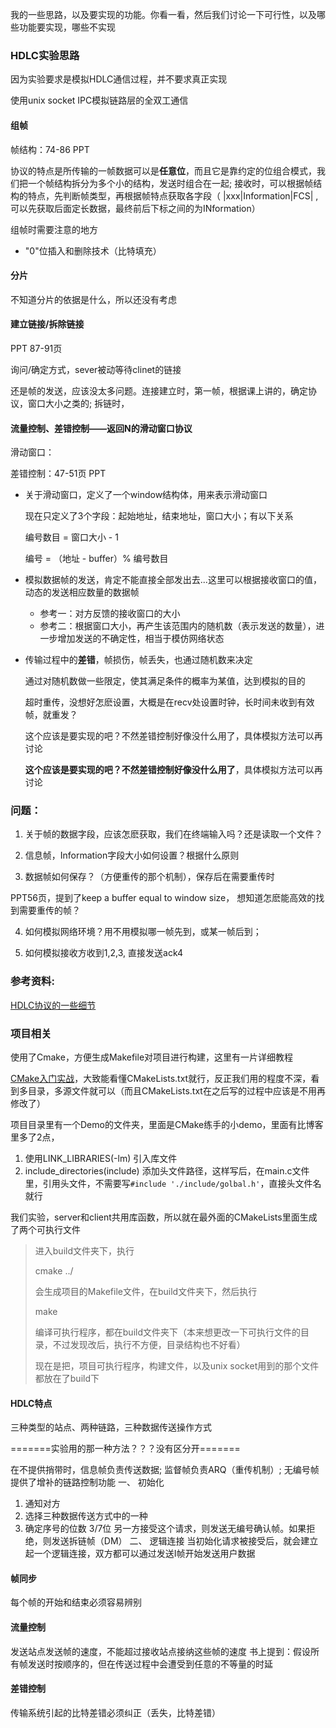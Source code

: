 

我的一些思路，以及要实现的功能。你看一看，然后我们讨论一下可行性，以及哪些功能要实现，哪些不实现

### HDLC实验思路

因为实验要求是模拟HDLC通信过程，并不要求真正实现

使用unix socket IPC模拟链路层的全双工通信

#### 组帧

帧结构：74-86 PPT

协议的特点是所传输的一帧数据可以是**任意位**，而且它是靠约定的位组合模式，我们把一个帧结构拆分为多个小的结构，发送时组合在一起; 接收时，可以根据帧结构的特点，先判断帧类型，再根据帧特点获取各字段（ |xxx|Information|FCS|   , 可以先获取后面定长数据，最终前后下标之间的为INformation）

组帧时需要注意的地方

- "0"位插入和删除技术（比特填充）

#### 分片

不知道分片的依据是什么，所以还没有考虑

#### 建立链接/拆除链接

PPT 87-91页

询问/确定方式，sever被动等待clinet的链接

还是帧的发送，应该没太多问题。连接建立时，第一帧，根据课上讲的，确定协议，窗口大小之类的; 拆链时，

#### 流量控制、差错控制——返回N的滑动窗口协议

滑动窗口：

差错控制：47-51页 PPT

* 关于滑动窗口，定义了一个window结构体，用来表示滑动窗口

  现在只定义了3个字段：起始地址，结束地址，窗口大小；有以下关系

  编号数目 =  窗口大小 - 1

  编号 = （地址 - buffer）% 编号数目

* 模拟数据帧的发送，肯定不能直接全部发出去...这里可以根据接收窗口的值，动态的发送相应数量的数据帧
  * 参考一：对方反馈的接收窗口的大小
  * 参考二：根据窗口大小，再产生该范围内的随机数（表示发送的数量），进一步增加发送的不确定性，相当于模仿网络状态
  
* 传输过程中的**差错**，帧损伤，帧丢失，也通过随机数来决定

  通过对随机数做一些限定，使其满足条件的概率为某值，达到模拟的目的

  超时重传，没想好怎麽设置，大概是在recv处设置时钟，长时间未收到有效帧，就重发？

  这个应该是要实现的吧？不然差错控制好像没什么用了，具体模拟方法可以再讨论

  

  **这个应该是要实现的吧？不然差错控制好像没什么用了**，具体模拟方法可以再讨论

  

  

### 问题：	

1. 关于帧的数据字段，应该怎麽获取，我们在终端输入吗？还是读取一个文件？

2. 信息帧，Information字段大小如何设置？根据什么原则

3. 数据帧如何保存？（方便重传的那个机制），保存后在需要重传时

  PPT56页，提到了keep a buffer equal to window size， 想知道怎麽能高效的找到需要重传的帧？

4. 如何模拟网络环境？用不用模拟哪一帧先到，或某一帧后到；

5. 如何模拟接收方收到1,2,3, 直接发送ack4

### 参考资料:
[HDLC协议的一些细节](https://www.voorp.com/a/HDLC%E5%8D%8F%E8%AE%AE)

### 项目相关

使用了Cmake，方便生成Makefile对项目进行构建，这里有一片详细教程

[CMake入门实战](https://www.hahack.com/codes/cmake/)，大致能看懂CMakeLists.txt就行，反正我们用的程度不深，看到多目录，多源文件就可以（而且CMakeLists.txt在之后写的过程中应该是不用再修改了）

项目目录里有一个Demo的文件夹，里面是CMake练手的小demo，里面有比博客里多了2点，

1. 使用LINK_LIBRARIES(-lm) 引入库文件
2. include_directories(include) 添加头文件路径，这样写后，在main.c文件里，引用头文件，不需要写`#include './include/golbal.h'`，直接头文件名就行



我们实验，server和client共用库函数，所以就在最外面的CMakeLists里面生成了两个可执行文件

> 进入build文件夹下，执行
>
> cmake ../
>
> 会生成项目的Makefile文件，在build文件夹下，然后执行
>
> make
>
> 编译可执行程序，都在build文件夹下（本来想更改一下可执行文件的目录，不过发现改后，执行不方便，目录结构也不好看）
>
> 现在是把，项目可执行程序，构建文件，以及unix socket用到的那个文件都放在了build下


#### HDLC特点
三种类型的站点、两种链路，三种数据传送操作方式

=======实验用的那一种方法？？？没有区分开=======

在不提供捎带时，信息帧负责传送数据; 监督帧负责ARQ（重传机制）; 无编号帧提供了增补的链路控制功能
一、 初始化
  1. 通知对方
  2. 选择三种数据传送方式中的一种
  3. 确定序号的位数 3/7位 
  另一方接受这个请求，则发送无编号确认帧。如果拒绝，则发送拆链帧（DM）
二、 逻辑连接
  当初始化请求被接受后，就会建立起一个逻辑连接，双方都可以通过发送I帧开始发送用户数据
#### 帧同步
每个帧的开始和结束必须容易辨别


#### 流量控制
发送站点发送帧的速度，不能超过接收站点接纳这些帧的速度
书上提到：假设所有帧发送时按顺序的，但在传送过程中会遭受到任意的不等量的时延

#### 差错控制
传输系统引起的比特差错必须纠正（丢失，比特差错）


